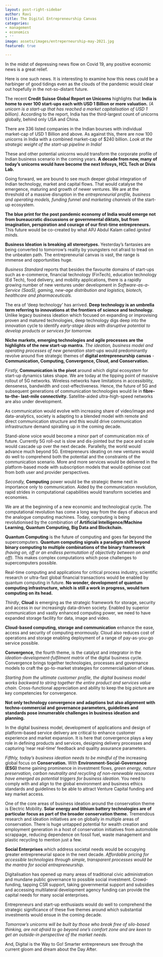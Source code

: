 ```yaml
---
layout: post-right-sidebar
author: Ravi
title: The Digital Entrepreneurship Canvas
categories:
- management
- economics
- ''
image: assets/images/entreperneurship-may-2021.jpg
featured: true

---
```

In the midst of depressing news flow on Covid 19, any positive economic news is a great relief.

Here is one such news. It is interesting to examine how this news could be a harbinger of good tidings even as the clouds of the pandemic would clear out hopefully in the not-so-distant future.

The recent **Credit Suisse Global Report on Unicorns** highlights that **India is home to over 100 start-ups each with USD 1 Billion or more valuation.** _(A unicorn is a start-up that has reached a market capitalisation of USD 1 billion)_. According to the report, India has the third-largest count of unicorns globally, behind only USA and China.

There are 336 listed companies in the Indian bourses with individual market-cap of USD 1 Billion and above. As against this, there are now 100 unicorns in India with a combined market-cap of $240 billion. _Look at the strategic weight of the start-up pipeline in India!_

These and other potential unicorns would transform the corporate profile of Indian business scenario in the coming years. **A decade from now, many of today’s unicorns would have become the next Infosys, HCL Tech or Divis Lab.**

Going forward, we are bound to see much deeper global integration of Indian technology, market and capital flows. That would catalyse the emergence, maturing and growth of newer ventures. We are at the threshold of a massive disruption in the _entrepreneurial profile, business and operating models, funding funnel and marketing channels_ of the start-up ecosystem.

**The blue print for the post pandemic economy of India would emerge not from bureaucratic discussions or governmental diktats, but from imagination, perspiration and courage of our first-time entrepreneurs.** This future would be co-created by what APJ Abdul Kalam called _ignited minds._

**Business Ideation** **is breaking all stereotypes.** Yesterday’s fantasies are being converted to tomorrow’s reality by youngsters not afraid to tread on the unbeaten path. The entrepreneurial canvas is vast, the range is immense and opportunities huge.

_Business Standard_ reports that besides the favourite domains of start-ups such as e-commerce, financial technology (FinTech), education technology (Ed Tech), food delivery, and mobility applications, there is a rapidly growing number of new ventures under development in _Software-as-a-Service (SaaS), gaming, new-age distribution and logistics, biotech, healthcare and pharmaceuticals._

The era of ‘deep technology’ has arrived. **Deep technology is an umbrella term referring to innovations at the frontiers of science and technology.** Unlike legacy business ideation which focused on expanding or improvising proven and matured technologies, deep technology digs deep into the innovation cycle to identify _early-stage ideas with disruptive potential to develop products or services for tomorrow._

**Niche markets, emerging technologies and agile processes are the highlights of the new start-up mantra.** _The ideation, business model and operating processes of new generation start-ups_ would predominantly revolve around five strategic themes of **digital entrepreneurship canvas** - **Communication, Computing, Convergence, Cloud, and Conservation.**

_Firstly,_ **Communication is the pivot** around which digital ecosystem for start-up dynamics takes shape. We are today at the tipping point of massive rollout of 5G networks. Wireless networks have limitations in accessibility, denseness, bandwidth and cost-effectiveness. Hence, the future of 5G and subsequent generations of communication technologies would lie in **fibre-to-the- last-mile connectivity.** Satellite-aided ultra-high-speed networks are also under development.

As communication would evolve with increasing share of video/image and data-analytics, society is adapting to a blended model with remote and direct communication structure and this would drive communication infrastructure demand spiralling up in the coming decade.

Stand-alone voice would become a minor part of communication mix of future. Currently 5G roll-out is slow and dis-jointed but the pace and scale would cascade up over the next decade. Parallelly, the world would advance much beyond 5G. Entrepreneurs ideating on new ventures would do well to comprehend both the potential and the constraints of the communication scenario. More and more services would be delivered in the platform-based mode with subscription models that would optimise cost from both user and provider perspectives.

_Secondly,_ **Computing** power would be the strategic theme next in importance only to communication. Aided by the communication revolution, rapid strides in computational capabilities would transform societies and economies.

We are at the beginning of a new economic and technological cycle. The computational revolution has come a long way from the days of abacus and the analogue computing machines. Today, computing is being revolutionised by the combination of **Artificial Intelligence/Machine Learning, Quantum Computing, Big Data and Blockchain.**

**Quantum Computing** is the future of computing and goes far beyond the supercomputers. **Quantum computing signals a paradigm shift beyond binary computing to multiple combinations of the binary framework** _(having on, off or an endless permutation of objectivity between on and off)._ This makes complex computations which pose challenges to supercomputers possible.

Real-time computing and applications for critical process industry, scientific research or ultra-fast global financial transactions would be enabled by quantum computing in future. **No wonder, development of quantum computing infrastructure, which is still a work in progress, would turn computing on its head.**

_Thirdly_, **Cloud** is emerging as the strategic framework for storage, security and access in our increasingly data-driven society. Enabled by superior communication and vastly enhanced computing power, we need to have expanded storage facility for data, image and video.

**Cloud-based computing, storage and communication** enhance the ease, access and security of computing enormously. Cloud also reduces cost of operations and storage enabling deployment of a range of pay-as-you-go service possible.

**Convergence,** the fourth theme, is the catalyst and integrator in the _ideation-development-fulfilment matrix_ of the digital business cycle. Convergence brings together technologies, processes and governance models to craft the go-to-market strategies for commercialisation of ideas.

_Starting from the ultimate customer profile, the digital business model works backward to string together the entire product and services value chain._ Cross-functional appreciation and ability to keep the big picture are key competencies for convergence.

**Not only technology convergence and adaptions but also alignment with techno-commercial and governance parameters, guidelines and standards pose innumerable challenges in business ideation and planning.**

In the digital business model, development of applications and design of platform-based service delivery are critical to enhance customer experience and market expansion. It is here that convergence plays a key role in defining products and services, designing delivery processes and capturing ‘near real-time’ feedback and quality assurance parameters.

_Fifthly, today’s business ideation needs to be mindful of_ the increasing global focus on **Conservation.** With **Environment-Social-Governance (ESG)** theme gaining prominence in investment flows, _green energy, nature preservation, carbon neutrality and recycling of non-renewable resources have emerged as potential triggers for business ideation._ You need to comply with and align to the global environment and business ethics standards and guidelines to be able to attract Venture Capital funding and key market access.

One of the core areas of business ideation around the conservation theme is Electric Mobility. **Solar energy and lithium battery technologies are of particular focus as part of the broader conservation theme.** Tremendous research and ideation initiatives are on globally in multiple areas of conservation. There is huge untapped potential for wealth creation and employment generation in a host of conservation initiatives from automobile scrappage, reducing dependence on fossil fuel, waste management and plastic recycling to mention just a few.

**Social Enterprises** which address societal needs would be occupying greater entrepreneurial space in the next decade. _Affordable pricing for accessible technologies through simple, transparent processes would be the mantra for social entrepreneurship._

Digitalisation has opened up many areas of traditional civic administration and mundane public governance to possible social investment. Crowd-funding, tapping CSR support, taking governmental support and subsidies and accessing multilateral development agency funding can provide the capital needs for many social enterprises.

Entrepreneurs and start-up enthusiasts would do well to comprehend the strategic significance of these five themes around which substantial investments would ensue in the coming decade.

_Tomorrow’s unicorns will be built by those who break free of silo-based thinking, are not afraid to go beyond one’s comfort zone and are keen to get an outside-in perspective of the market needs._

And, Digital is the Way to Go! Smarter entrepreneurs see through the current gloom and dream about the Day After.